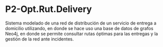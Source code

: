 # P2-Opt.Rut.Delivery
Sistema modelado de una red de distribución de un servicio de entrega a domicilio utilizando, en donde se hace uso una base de datos de grafos Neo4j, en donde se permite consultar rutas óptimas para las entregas y la gestión de la red ante incidentes.
